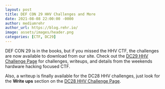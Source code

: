 ```yaml
---
layout: post
title: DEF CON 29 HHV Challenges and More
date: 2021-08-08 22:00:00 -0000
author: mediumrehr
author_url: https://blog.rehr.io/
image: assets/images/header.png
categories: [CTF, DC29]
---
```


DEF CON 29 is in the books, but if you missed the HHV CTF, the challenges are now available to download from our site. Check out the [DC29 HHV Challenge Page](/challenges/dc29.html) for challenges, writeups, and details from the weekends hardware hacking focused CTF.

Also, a writeup is finally available for the DC28 HHV challenges, just look for the **Write ups** section on the [DC28 HHV Challenge Page](/challenges/dc28.html).

